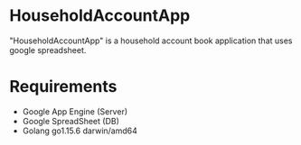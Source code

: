 # HouseholdAccountApp

"HouseholdAccountApp" is a household account book application that uses google spreadsheet.

# Requirements
- Google App Engine (Server)
- Google SpreadSheet (DB)
- Golang go1.15.6 darwin/amd64